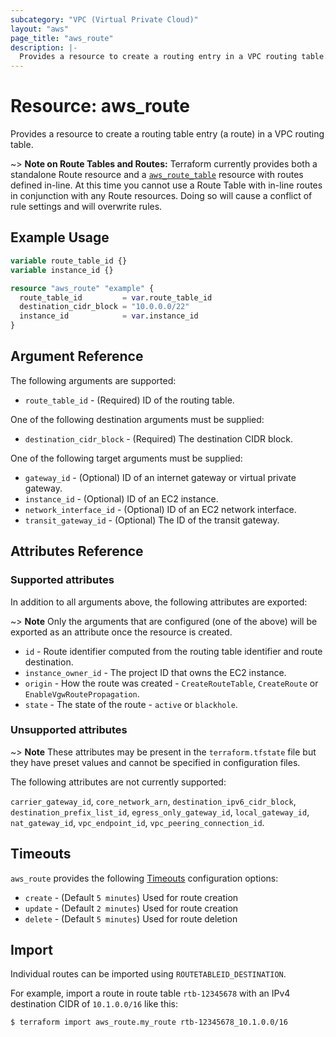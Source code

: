 ```yaml
---
subcategory: "VPC (Virtual Private Cloud)"
layout: "aws"
page_title: "aws_route"
description: |-
  Provides a resource to create a routing entry in a VPC routing table.
---
```


# Resource: aws_route

Provides a resource to create a routing table entry (a route) in a VPC routing table.

~> **Note on Route Tables and Routes:** Terraform currently provides both a standalone Route resource and a [`aws_route_table`][tf-route-table] resource with routes defined in-line. At this time you cannot use a Route Table with in-line routes in conjunction with any Route resources. Doing so will cause a conflict of rule settings and will overwrite rules.

## Example Usage

```terraform
variable route_table_id {}
variable instance_id {}

resource "aws_route" "example" {
  route_table_id         = var.route_table_id
  destination_cidr_block = "10.0.0.0/22"
  instance_id            = var.instance_id
}
```

## Argument Reference

The following arguments are supported:

* `route_table_id` - (Required) ID of the routing table.

One of the following destination arguments must be supplied:

* `destination_cidr_block` - (Required) The destination CIDR block.

One of the following target arguments must be supplied:

* `gateway_id` - (Optional) ID of an internet gateway or virtual private gateway.
* `instance_id` - (Optional) ID of an EC2 instance.
* `network_interface_id` - (Optional) ID of an EC2 network interface.
* `transit_gateway_id` - (Optional) The ID of the transit gateway.

## Attributes Reference

### Supported attributes

In addition to all arguments above, the following attributes are exported:

~> **Note** Only the arguments that are configured (one of the above) will be exported as an attribute once the resource is created.

* `id` - Route identifier computed from the routing table identifier and route destination.
* `instance_owner_id` - The project ID that owns the EC2 instance.
* `origin` - How the route was created - `CreateRouteTable`, `CreateRoute` or `EnableVgwRoutePropagation`.
* `state` - The state of the route - `active` or `blackhole`.

### Unsupported attributes

~> **Note** These attributes may be present in the `terraform.tfstate` file but they have preset values and cannot be specified in configuration files.

The following attributes are not currently supported:

`carrier_gateway_id`, `core_network_arn`, `destination_ipv6_cidr_block`, `destination_prefix_list_id`, `egress_only_gateway_id`, `local_gateway_id`, `nat_gateway_id`, `vpc_endpoint_id`, `vpc_peering_connection_id`.

## Timeouts

`aws_route` provides the following [Timeouts](https://www.terraform.io/docs/configuration/blocks/resources/syntax.html#operation-timeouts) configuration options:

- `create` - (Default `5 minutes`) Used for route creation
- `update` - (Default `2 minutes`) Used for route creation
- `delete` - (Default `5 minutes`) Used for route deletion

## Import

Individual routes can be imported using `ROUTETABLEID_DESTINATION`.

For example, import a route in route table `rtb-12345678` with an IPv4 destination CIDR of `10.1.0.0/16` like this:

```console
$ terraform import aws_route.my_route rtb-12345678_10.1.0.0/16
```

[tf-route-table]: route_table.html
